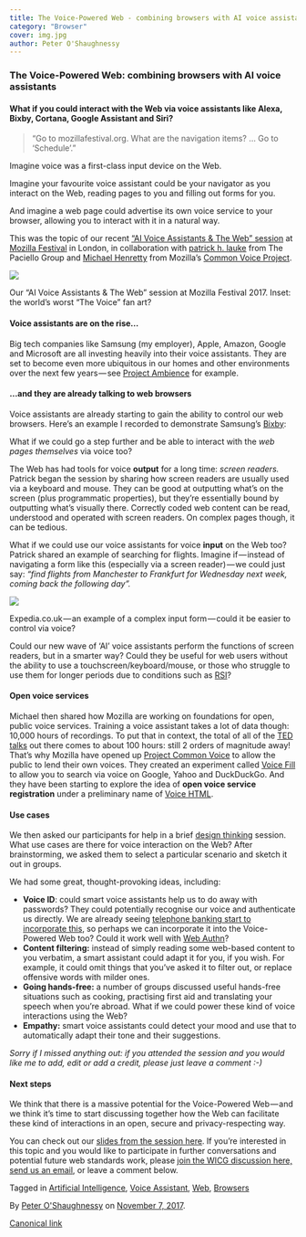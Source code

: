 ```yaml
---
title: The Voice-Powered Web - combining browsers with AI voice assistants
category: "Browser"
cover: img.jpg
author: Peter O'Shaughnessy
---
```


### The Voice-Powered Web: combining browsers with AI voice assistants

#### What if you could interact with the Web via voice assistants like Alexa, Bixby, Cortana, Google Assistant and Siri?

> “Go to mozillafestival.org. What are the navigation items? … Go to ‘Schedule’.”

Imagine voice was a first-class input device on the Web.

Imagine your favourite voice assistant could be your navigator as you interact on the Web, reading pages to you and filling out forms for you.

And imagine a web page could advertise its own voice service to your browser, allowing you to interact with it in a natural way.

This was the topic of our recent [“AI Voice Assistants & The Web” session](https://guidebook.com/guide/114124/event/16741266/) at [Mozilla Festival](https://mozillafestival.org/) in London, in collaboration with [patrick h. lauke](https://medium.com/u/9118433ef404) from The Paciello Group and [Michael Henretty](https://medium.com/u/106728f0a164) from Mozilla’s [Common Voice Project](https://voice.mozilla.org/).

![](https://cdn-images-1.medium.com/max/800/1*9qHHiTgsZVW0CiAe6sdN1Q.png)

Our “AI Voice Assistants & The Web” session at Mozilla Festival 2017. Inset: the world’s worst “The Voice” fan art?

#### Voice assistants are on the rise…

Big tech companies like Samsung (my employer), Apple, Amazon, Google and Microsoft are all investing heavily into their voice assistants. They are set to become even more ubiquitous in our homes and other environments over the next few years — see [Project Ambience](https://youtu.be/uMoBzKD1puk?t=27m16s) for example.

#### …and they are already talking to web browsers

Voice assistants are already starting to gain the ability to control our web browsers. Here’s an example I recorded to demonstrate Samsung’s [Bixby](http://bixby.samsung.com/):

What if we could go a step further and be able to interact with the _web pages themselves_ via voice too?

The Web has had tools for voice **output** for a long time: _screen readers._ Patrick began the session by sharing how screen readers are usually used via a keyboard and mouse. They can be good at outputting what’s on the screen (plus programmatic properties), but they’re essentially bound by outputting what’s visually there. Correctly coded web content can be read, understood and operated with screen readers. On complex pages though, it can be tedious.

What if we could use our voice assistants for voice **input** on the Web too? Patrick shared an example of searching for flights. Imagine if — instead of navigating a form like this (especially via a screen reader) — we could just say: _“find flights from Manchester to Frankfurt for Wednesday next week, coming back the following day”._

![](https://cdn-images-1.medium.com/max/800/1*WV65HrMAd5ejFpk2U5vSHQ.png)

Expedia.co.uk — an example of a complex input form — could it be easier to control via voice?

Could our new wave of ‘AI’ voice assistants perform the functions of screen readers, but in a smarter way? Could they be useful for web users without the ability to use a touchscreen/keyboard/mouse, or those who struggle to use them for longer periods due to conditions such as [RSI](https://en.wikipedia.org/wiki/Repetitive_strain_injury)?

#### Open voice services

Michael then shared how Mozilla are working on foundations for open, public voice services. Training a voice assistant takes a lot of data though: 10,000 hours of recordings. To put that in context, the total of all of the [TED talks](https://www.marketresearchfuture.com/reports/voice-assistant-market-4003) out there comes to about 100 hours: still 2 orders of magnitude away! That’s why Mozilla have opened up [Project Common Voice](https://voice.mozilla.org/) to allow the public to lend their own voices. They created an experiment called [Voice Fill](https://testpilot.firefox.com/experiments/voice-fill) to allow you to search via voice on Google, Yahoo and DuckDuckGo. And they have been starting to explore the idea of **open voice service registration** under a preliminary name of [Voice HTML](https://docs.google.com/presentation/d/1K5Fe9c3dBYcfwNNeZZjYM1MYrRL9HzK5WSENsxpq44I/edit?usp=sharing).

#### Use cases

We then asked our participants for help in a brief [design thinking](https://www.ideou.com/pages/design-thinking) session. What use cases are there for voice interaction on the Web? After brainstorming, we asked them to select a particular scenario and sketch it out in groups.

We had some great, thought-provoking ideas, including:

*   **Voice ID**: could smart voice assistants help us to do away with passwords? They could potentially recognise our voice and authenticate us directly. We are already seeing [telephone banking start to incorporate this](https://www.moneysavingexpert.com/news/banking/2016/07/voice-recognition-to-replace-passwords-for-13-million-first-direct-customers-within-two-months), so perhaps we can incorporate it into the Voice-Powered Web too? Could it work well with [Web Authn](https://w3c.github.io/webauthn/)?
*   **Content filtering:** instead of simply reading some web-based content to you verbatim, a smart assistant could adapt it for you, if you wish. For example, it could omit things that you’ve asked it to filter out, or replace offensive words with milder ones.
*   **Going hands-free:** a number of groups discussed useful hands-free situations such as cooking, practising first aid and translating your speech when you’re abroad. What if we could power these kind of voice interactions using the Web?
*   **Empathy:** smart voice assistants could detect your mood and use that to automatically adapt their tone and their suggestions.

_Sorry if I missed anything out: if you attended the session and you would like me to add, edit or add a credit, please just leave a comment :-)_

#### Next steps

We think that there is a massive potential for the Voice-Powered Web — and we think it’s time to start discussing together how the Web can facilitate these kind of interactions in an open, secure and privacy-respecting way.

You can check out our [slides from the session here](https://docs.google.com/presentation/d/1ruH198MSRfvUu7qQ6T1QTQjHn0qTgQAsL8DegvmIHaw/edit?usp=sharing). If you’re interested in this topic and you would like to participate in further conversations and potential future web standards work, please [join the WICG discussion here,](https://discourse.wicg.io/t/voice-assistant-web-integration/2453) [send us an email](mailto:webadvocacy@samsung.com), or leave a comment below.

Tagged in [Artificial Intelligence](https://medium.com/tag/artificial-intelligence), [Voice Assistant](https://medium.com/tag/voice-assistant), [Web](https://medium.com/tag/web), [Browsers](https://medium.com/tag/browsers)

By [Peter O'Shaughnessy](https://medium.com/@poshaughnessy) on [November 7, 2017](https://medium.com/p/77344195a1f9).

[Canonical link](https://medium.com/@poshaughnessy/the-voice-powered-web-combining-browsers-with-ai-voice-assistants-77344195a1f9)
